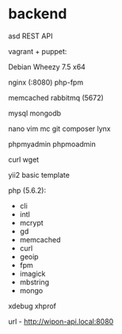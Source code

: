 backend
=======
asd
REST API

vagrant + puppet:

Debian Wheezy 7.5 x64

nginx (:8080)
php-fpm

memcached
rabbitmq (5672)

mysql
mongodb

nano
vim
mc
git
composer
lynx

phpmyadmin
phpmoadmin

curl
wget

yii2 basic template

php (5.6.2):
- cli
- intl
- mcrypt
- gd
- memcached
- curl
- geoip
- fpm
- imagick
- mbstring
- mongo

xdebug
xhprof

url - http://wipon-api.local:8080
